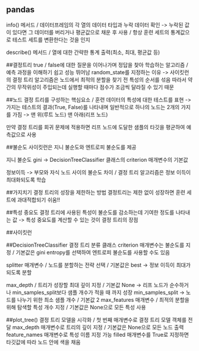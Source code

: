## pandas

info() 메서드 / 데이터프레임의 각 열의 데이터 타입과 누락 데이터 확인
-> 누락된 값이 있다면 그 데이터를 버리거나 평균값으로 채운 후 사용
/ 항상 훈련 세트의 통계값으로 테스트 세트를 변환한다는 것을 인지

describe() 메서드 / 열에 대한 간략한 통계 출력(최소, 최대, 평균값 등)

##결정트리
true / false에 대한 질문을 이어나가며 정답을 찾아 학습하는 알고리즘 / 예측 과정을 이해하기 쉽고 성능 뛰어남 
random_state를 지정하는 이유 
-> 사이킷런의 결정 트리 알고리즘은 노드에서 최적의 분할을 찾기 전 특성의 순서를 섞음
따라서 약간의 무작위성이 주입되는데 실행할 때마다 점수가 조금씩 달라질 수 있기 때문

##노드
결정 트리를 구성하는 핵심요소 / 훈련 데이터의 특성에 대한 테스트를 표현 
-> 가지는 테스트의 결과(True, False)를 나타내며 일반적으로 하나의 노드는 2개의 가지를 가짐
-> 맨 위(루트 노드) 맨 아래(리프 노드)

만약 결정 트리를 회귀 문제에 적용하면 리프 노드에 도달한 샘플의 타깃을 평균하여 예측값으로 사용 

##불순도
사이킷런은 지니 불순도와 엔트로피 불순도를 제공

지니 불순도
gini -> DecisionTreeClassifier 클래스의 criterion 매개변수의 기본값

정보이득 -> 부모와 자식 노드 사이의 불순도 차이 / 결정 트리 알고리즘은 정보 이득이 최대화되도록 학습

##가지치기
결정 트리의 성장을 제한하는 방법
결정트리는 제한 없이 성장하면 훈련 세트에 과대적합되기 쉬움!!

##특성 중요도 
결정 트리에 사용된 특성이 불순도를 감소하는데 기여한 정도를 나타내는 값 
-> 특성 중요도를 계산할 수 있는 것이 결정 트리의 장점 

##사이킷런

##DecisionTreeClassifier 
결정 트리 분류 클래스
criterion 매개변수는 불순도를 지정 / 기본값은 gini
entropy를 선택하여 엔트로피 불순도를 사용할 수도 있음 

splitter 매개변수 / 노드를 분할하는 전략 선택 / 기본값은 best -> 정보 이득이 최대가 되도록 분할

max_depth / 트리가 성장할 최대 깊이 지정 / 기본값 None 
-> 리프 노드가 순수하거나 min_samples_split보다 샘플 개수가 적을 때 까지 성장
min_samples_split -> 노드를 나누기 위한 최소 샘플 개수 / 기본값 2 
max_features 매개변수 / 최적의 분할을 위해 탐색할 특성 개수 지정 / 기본값은 None으로 모든 특성 사용

##plot_tree()
결정 트리 모델을 시각화 / 첫 번째 매개변수로 결정 트리 모델 객체를 전달
max_depth 매개변수로 트리의 깊이 지정 / 기본값은 None으로 모든 노드 출력
feature_names 매개변수로 특성 이름 지정 가능 
filled 매개변수를 True로 지정하면 타깃값에 따라 노드 안에 색을 채움
